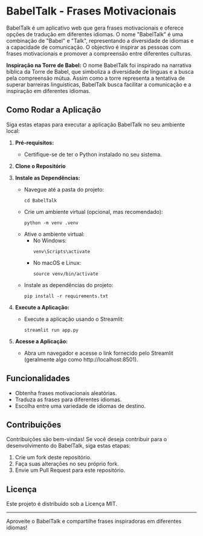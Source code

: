 # BabelTalk - Frases Motivacionais

BabelTalk é um aplicativo web que gera frases motivacionais e oferece opções de tradução em diferentes idiomas. O nome "BabelTalk" é uma combinação de "Babel" e "Talk", representando a diversidade de idiomas e a capacidade de comunicação. O objectivo é inspirar as pessoas com frases motivacionais e promover a compreensão entre diferentes culturas.

**Inspiração na Torre de Babel:** O nome BabelTalk foi inspirado na narrativa bíblica da Torre de Babel, que simboliza a diversidade de línguas e a busca pela compreensão mútua. Assim como a torre representa a tentativa de superar barreiras linguísticas, BabelTalk busca facilitar a comunicação e a inspiração em diferentes idiomas.

## Como Rodar a Aplicação

Siga estas etapas para executar a aplicação BabelTalk no seu ambiente local:

1. **Pré-requisitos:**
   - Certifique-se de ter o Python instalado no seu sistema.

2. **Clone o Repositório**

3. **Instale as Dependências:**
   - Navegue até a pasta do projeto:
     ```
     cd BabelTalk
     ```
   - Crie um ambiente virtual (opcional, mas recomendado):
     ```
     python -m venv .venv
     ```
   - Ative o ambiente virtual:
     - No Windows:
       ```
       venv\Scripts\activate
       ```
     - No macOS e Linux:
       ```
       source venv/bin/activate
       ```
   - Instale as dependências do projeto:
     ```
     pip install -r requirements.txt
     ```

4. **Execute a Aplicação:**
   - Execute a aplicação usando o Streamlit:
     ```
     streamlit run app.py
     ```

5. **Acesse a Aplicação:**
   - Abra um navegador e acesse o link fornecido pelo Streamlit (geralmente algo como http://localhost:8501).

## Funcionalidades

- Obtenha frases motivacionais aleatórias.
- Traduza as frases para diferentes idiomas.
- Escolha entre uma variedade de idiomas de destino.

## Contribuições

Contribuições são bem-vindas! Se você deseja contribuir para o desenvolvimento do BabelTalk, siga estas etapas:

1. Crie um fork deste repositório.
2. Faça suas alterações no seu próprio fork.
3. Envie um Pull Request para este repositório.

## Licença

Este projeto é distribuído sob a Licença MIT. 

---

Aproveite o BabelTalk e compartilhe frases inspiradoras em diferentes idiomas!
